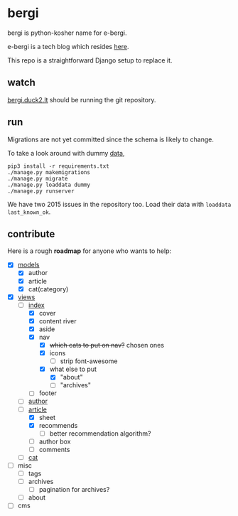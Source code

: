 # bergi

bergi is python-kosher name for e-bergi.

e-bergi is a tech blog which resides [here](http://e-bergi.com).

This repo is a straightforward Django setup to replace it.

## watch

[bergi.duck2.lt](http://bergi.duck2.lt) should be running the git repository.

## run

Migrations are not yet committed since the schema is likely to change.

To take a look around with dummy [data](_bergi/fixtures/dummy.json),

```
pip3 install -r requirements.txt
./manage.py makemigrations
./manage.py migrate
./manage.py loaddata dummy
./manage.py runserver
```

We have two 2015 issues in the repository too. Load their data with `loaddata last_known_ok`.

## contribute

Here is a rough **roadmap** for anyone who wants to help:

- [x] [models](_bergi/models.py)
	- [x] author
	- [x] article
	- [x] cat(category)

- [x] [views](_bergi/views.py)
	- [ ] [index](_bergi/templates/index.html)
		- [x] cover
		- [x] content river
		- [x] aside
		- [x] nav
			- [x] ~~which cats to put on nav?~~ chosen ones
			- [x] icons
				- [ ] strip font-awesome
			- [x] what else to put
				- [x] "about"
				- [ ] "archives"
		- [ ] footer
	- [ ] [author](_bergi/templates/author.html)
	- [ ] [article](_bergi/templates/article.html)
		- [x] sheet
		- [x] recommends
			- [ ] better recommendation algorithm?
		- [ ] author box
		- [ ] comments
	- [ ] [cat](_bergi/templates/cat.html)

- [ ] misc
	- [ ] tags
	- [ ] archives
		- [ ] pagination for archives?
	- [ ] about

- [ ] cms
